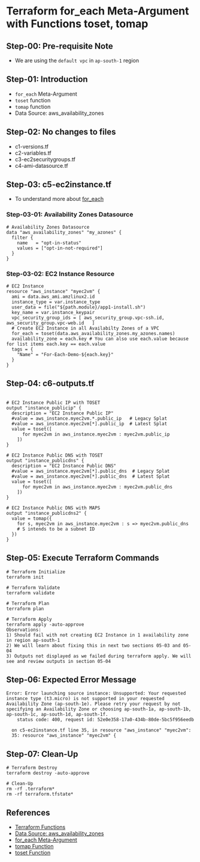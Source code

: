 # Terraform for_each Meta-Argument with Functions toset, tomap
## Step-00: Pre-requisite Note
- We are using the `default vpc` in `ap-south-1` region

## Step-01: Introduction
- `for_each` Meta-Argument
- `toset` function
- `tomap` function
- Data Source: aws_availability_zones

## Step-02: No changes to files
- c1-versions.tf
- c2-variables.tf
- c3-ec2securitygroups.tf
- c4-ami-datasource.tf

## Step-03: c5-ec2instance.tf
- To understand more about [for_each](https://www.terraform.io/docs/language/meta-arguments/for_each.html)

### Step-03-01: Availability Zones Datasource
```t
# Availability Zones Datasource
data "aws_availability_zones" "my_azones" {
  filter {
    name   = "opt-in-status"
    values = ["opt-in-not-required"]
  }
}
```

### Step-03-02: EC2 Instance Resource
```t
# EC2 Instance
resource "aws_instance" "myec2vm" {
  ami = data.aws_ami.amzlinux2.id
  instance_type = var.instance_type
  user_data = file("${path.module}/app1-install.sh")
  key_name = var.instance_keypair
  vpc_security_group_ids = [ aws_security_group.vpc-ssh.id, aws_security_group.vpc-web.id   ]
  # Create EC2 Instance in all Availabilty Zones of a VPC  
  for_each = toset(data.aws_availability_zones.my_azones.names)
  availability_zone = each.key # You can also use each.value because for list items each.key == each.value
  tags = {
    "Name" = "For-Each-Demo-${each.key}"
  }
}
```

## Step-04: c6-outputs.tf
```t

# EC2 Instance Public IP with TOSET
output "instance_publicip" {
  description = "EC2 Instance Public IP"
  #value = aws_instance.myec2vm.*.public_ip   # Legacy Splat
  #value = aws_instance.myec2vm[*].public_ip  # Latest Splat
  value = toset([
      for myec2vm in aws_instance.myec2vm : myec2vm.public_ip
    ])  
}

# EC2 Instance Public DNS with TOSET
output "instance_publicdns" {
  description = "EC2 Instance Public DNS"
  #value = aws_instance.myec2vm[*].public_dns  # Legacy Splat
  #value = aws_instance.myec2vm[*].public_dns  # Latest Splat
  value = toset([
      for myec2vm in aws_instance.myec2vm : myec2vm.public_dns
    ])    
}

# EC2 Instance Public DNS with MAPS
output "instance_publicdns2" {
  value = tomap({
    for s, myec2vm in aws_instance.myec2vm : s => myec2vm.public_dns
    # S intends to be a subnet ID
  })
}
```

## Step-05: Execute Terraform Commands
```t
# Terraform Initialize
terraform init

# Terraform Validate
terraform validate

# Terraform Plan
terraform plan

# Terraform Apply
terraform apply -auto-approve
Observations: 
1) Should fail with not creating EC2 Instance in 1 availability zone in region ap-south-1
2) We will learn about fixing this in next two sections 05-03 and 05-04
3) Outputs not displayed as we failed during terraform apply. We will see and review outputs in section 05-04
```

## Step-06: Expected Error Message
```t
Error: Error launching source instance: Unsupported: Your requested instance type (t3.micro) is not supported in your requested Availability Zone (ap-south-1e). Please retry your request by not specifying an Availability Zone or choosing ap-south-1a, ap-south-1b, ap-south-1c, ap-south-1d, ap-south-1f.
	status code: 400, request id: 52e0e358-17a0-434b-80de-5bc5f956eedb

  on c5-ec2instance.tf line 35, in resource "aws_instance" "myec2vm":
  35: resource "aws_instance" "myec2vm" {

```

## Step-07: Clean-Up
```t
# Terraform Destroy
terraform destroy -auto-approve

# Clean-Up
rm -rf .terraform*
rm -rf terraform.tfstate*
```

## References
- [Terraform Functions](https://www.terraform.io/docs/language/functions/tolist.html)
- [Data Source: aws_availability_zones](https://registry.terraform.io/providers/hashicorp/aws/latest/docs/data-sources/availability_zones)
- [for_each Meta-Argument](https://www.terraform.io/docs/language/meta-arguments/for_each.html)
- [tomap Function](https://www.terraform.io/docs/language/functions/tomap.html)
- [toset Function](https://www.terraform.io/docs/language/functions/toset.html)